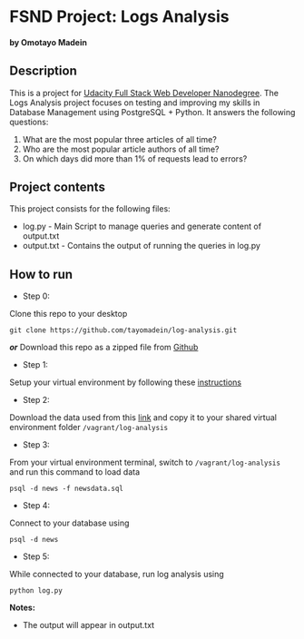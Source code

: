 # FSND Project: Logs Analysis
#### by Omotayo Madein

## Description

This is a project for [Udacity Full Stack Web Developer Nanodegree](https://www.udacity.com/course/full-stack-web-developer-nanodegree--nd004). The Logs Analysis project focuses on testing and improving my skills in Database Management using PostgreSQL + Python. It answers the following questions: 

1. What are the most popular three articles of all time?
2. Who are the most popular article authors of all time?
3. On which days did more than 1% of requests lead to errors?

## Project contents

This project consists for the following files:

* log.py - Main Script to manage queries and generate content of output.txt
* output.txt - Contains the output of running the queries in log.py

## How to run

* Step 0:

Clone this repo to your desktop
```
git clone https://github.com/tayomadein/log-analysis.git
```
___or___
Download this repo as a zipped file from [Github](https://github.com/tayomadein/log-analysis/archive/master.zip)

* Step 1: 

Setup your virtual environment by following these [instructions](https://classroom.udacity.com/nanodegrees/nd004/parts/8d3e23e1-9ab6-47eb-b4f3-d5dc7ef27bf0/modules/bc51d967-cb21-46f4-90ea-caf73439dc59/lessons/5475ecd6-cfdb-4418-85a2-f2583074c08d/concepts/14c72fe3-e3fe-4959-9c4b-467cf5b7c3a0)

* Step 2:

Download the data used from this [link](https://d17h27t6h515a5.cloudfront.net/topher/2016/August/57b5f748_newsdata/newsdata.zip) and copy it to your shared virtual environment folder `/vagrant/log-analysis` 

* Step 3:

From your virtual environment terminal, switch to `/vagrant/log-analysis`  and run this command to load data
```
psql -d news -f newsdata.sql
```

* Step 4:

Connect to your database using 
```
psql -d news
```

* Step 5:

While connected to your database, run log analysis using

```
python log.py
``` 

**Notes:**
* The output will appear in output.txt
